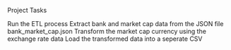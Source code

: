 Project Tasks
 
Run the ETL process
Extract bank and market cap data from the JSON file bank_market_cap.json
Transform the market cap currency using the exchange rate data
Load the transformed data into a seperate CSV
